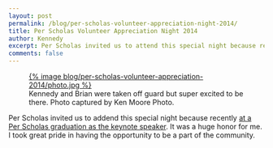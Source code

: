 ```yaml
---
layout: post
permalink: /blog/per-scholas-volunteer-appreciation-night-2014/
title: Per Scholas Volunteer Appreciation Night 2014
author: Kennedy
excerpt: Per Scholas invited us to attend this special night because recently, Kennedy, was the keynote speaker at their graduation.
comments: false
---
```


<figure>
  <a href="">{% image blog/per-scholas-volunteer-appreciation-2014/photo.jpg %}</a>
  <figcaption>Kennedy and Brian were taken off guard but super excited to be there. Photo captured by Ken Moore Photo.</figcaption>
</figure>

<p>Per Scholas invited us to addend this special night because recently <a href="http://kennedysgarage.com/articles/per-scholas-keynote-speaker/">at a Per Scholas graduation as the keynote speaker</a>. It was a huge honor for me. I took great pride in having the opportunity to be a part of the community.</p>
